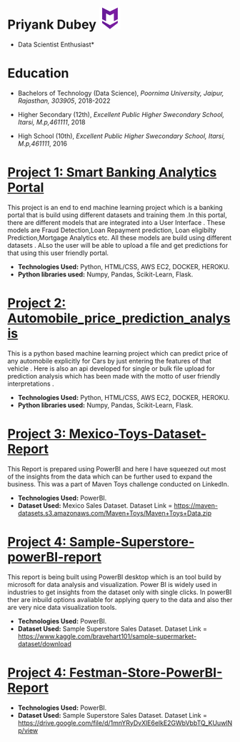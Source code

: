 
# Priyank Dubey  ![alt text](https://github.com/adam-p/markdown-here/raw/master/src/common/images/icon48.png "Logo Title Text 1")
* Data Scientist Enthusiast*

# Education
* Bachelors of Technology (Data Science), *Poornima University, Jaipur, Rajasthan, 303905*, 2018-2022
* Higher Secondary (12th), *Excellent Public Higher Swecondary School, Itarsi, M.p,461111*, 2018

* High School (10th), *Excellent Public Higher Swecondary School, Itarsi, M.p,461111*, 2016

# [Project 1: Smart Banking Analytics Portal](https://github.com/priyank1204/Smart_Banking_Analytics_Portal)

This project is an end to end machine learning project which is a banking portal that is build using different datasets and training them .In this portal, there are different models that are integrated into a User Interface . These models are Fraud Detection,Loan Repayment prediction, Loan eligibilty Prediction,Mortgage Analytics etc. All these models are build using different datasets . ALso the user will be able to upload a file and get predictions for that using this user friendly portal.

* **Technologies Used:** Python, HTML/CSS, AWS EC2, DOCKER, HEROKU.
* **Python libraries used:** Numpy, Pandas, Scikit-Learn, Flask.

# [Project 2: Automobile_price_prediction_analysis](https://github.com/priyank1204/Automobile_price_prediction_analysis)

This is a python based machine learning project which can predict price of any automobile explicitly for Cars by just entering the features of that vehicle . Here is also an api developed for single or bulk file upload for prediction analysis which has been made with the motto of user friendly interpretations .

* **Technologies Used:** Python, HTML/CSS, AWS EC2, DOCKER, HEROKU.
* **Python libraries used:** Numpy, Pandas, Scikit-Learn, Flask.

# [Project 3: Mexico-Toys-Dataset-Report](https://github.com/priyank1204/Mexico-Toys-Dataset-Report)

This Report is prepared using PowerBI and here I have squeezed out most of the insights from the data which can be further used to expand the business. This was a part of Maven Toys challenge conducted on LinkedIn.

* **Technologies Used:** PowerBI.
* **Dataset Used:** Mexico Sales Dataset.   Dataset Link = https://maven-datasets.s3.amazonaws.com/Maven+Toys/Maven+Toys+Data.zip


# [Project 4: Sample-Superstore-powerBI-report](https://github.com/priyank1204/Sample-Superstore-powerBI-report)

This report is being built using PowerBI desktop which is an tool build by microsoft for data analysis and visualization. Power BI is widely used in industries to get insights from the dataset only with single clicks. In powerBI ther are inbuild options avaliable for applying query to the data and also ther are very nice data visualization tools.

* **Technologies Used:** PowerBI.
* **Dataset Used:** Sample Superstore Sales Dataset.   Dataset Link = https://www.kaggle.com/bravehart101/sample-supermarket-dataset/download


# [Project 4: Festman-Store-PowerBI-Report](https://github.com/priyank1204/Festman-Store-PowerBI-Report)

* **Technologies Used:** PowerBI.
* **Dataset Used:** Sample Superstore Sales Dataset.   Dataset Link = https://drive.google.com/file/d/1mnYRyDvXlE6elkE2GWbVbbTQ_KUuwlNp/view









